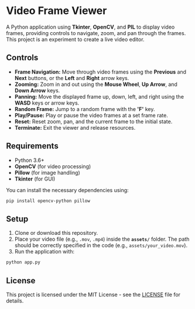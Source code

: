 # Video Frame Viewer

A Python application using **Tkinter**, **OpenCV**, and **PIL** to display video frames, providing controls to navigate, zoom, and pan through the frames. This project is an experiment to create a live video editor.

## Controls

- **Frame Navigation:** Move through video frames using the **Previous** and **Next** buttons, or the **Left** and **Right** arrow keys.
- **Zooming:** Zoom in and out using the **Mouse Wheel**, **Up Arrow**, and **Down Arrow** keys.
- **Panning:** Move the displayed frame up, down, left, and right using the **WASD** keys or arrow keys.
- **Random Frame:** Jump to a random frame with the **'F'** key.
- **Play/Pause:** Play or pause the video frames at a set frame rate.
- **Reset:** Reset zoom, pan, and the current frame to the initial state.
- **Terminate:** Exit the viewer and release resources.

## Requirements

- Python 3.6+
- **OpenCV** (for video processing)
- **Pillow** (for image handling)
- **Tkinter** (for GUI)

You can install the necessary dependencies using:

```bash
pip install opencv-python pillow

```

## Setup

1. Clone or download this repository.
2. Place your video file (e.g., `.mov`, `.mp4`) inside the **`assets/`** folder. The path should be correctly specified in the code (e.g., `assets/your_video.mov`).
3. Run the application with:

```bash
python app.py
```

## License

This project is licensed under the MIT License - see the [LICENSE](LICENSE) file for details.

